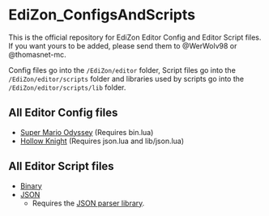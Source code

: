 # EdiZon_ConfigsAndScripts

This is the official repository for EdiZon Editor Config and Editor Script files. If you want yours to be added, please send them to @WerWolv98 or @thomasnet-mc.

Config files go into the `/EdiZon/editor` folder, Script files go into the `/EdiZon/editor/scripts` folder and libraries used by scripts go into the `/EdiZon/editor/scripts/lib` folder.

## All Editor Config files
- [Super Mario Odyssey](https://github.com/WerWolv98/EdiZon_ConfigsAndScripts/blob/master/Configs/0100000000010000.json) (Requires bin.lua)
- [Hollow Knight](https://github.com/WerWolv98/EdiZon_ConfigsAndScripts/blob/master/Configs/0100633007D48000.json) (Requires json.lua and lib/json.lua)

## All Editor Script files
- [Binary](https://github.com/WerWolv98/EdiZon_ConfigsAndScripts/blob/master/Scripts/bin.lua)
- [JSON](https://github.com/WerWolv98/EdiZon_ConfigsAndScripts/blob/master/Scripts/json.lua)
   - Requires the [JSON parser library](https://github.com/WerWolv98/EdiZon_ConfigsAndScripts/blob/master/Scripts/lib/json.lua).
